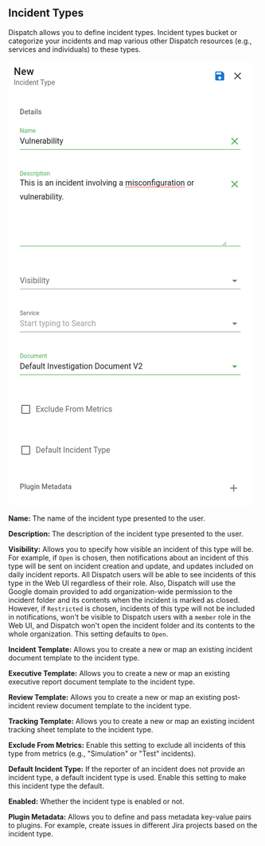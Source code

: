 ## Incident Types

Dispatch allows you to define incident types. Incident types bucket or categorize your incidents and map various other Dispatch resources (e.g., services and individuals) to these types.

![](../../../.gitbook/assets/admin-ui-incident-types.png)

**Name:** The name of the incident type presented to the user.

**Description:** The description of the incident type presented to the user.

**Visibility:** Allows you to specify how visible an incident of this type will be. For example, if `Open` is chosen, then notifications about an incident of this type will be sent on incident creation and update, and updates included on daily incident reports. All Dispatch users will be able to see incidents of this type in the Web UI regardless of their role. Also, Dispatch will use the Google domain provided to add organization-wide permission to the incident folder and its contents when the incident is marked as closed. However, if `Restricted` is chosen, incidents of this type will not be included in notifications, won't be visible to Dispatch users with a `member` role in the Web UI, and Dispatch won't open the incident folder and its contents to the whole organization. This setting defaults to `Open`.

**Incident Template:** Allows you to create a new or map an existing incident document template to the incident type.

**Executive Template:** Allows you to create a new or map an existing executive report document template to the incident type.

**Review Template:** Allows you to create a new or map an existing post-incident review document template to the incident type.

**Tracking Template:** Allows you to create a new or map an existing incident tracking sheet template to the incident type.

**Exclude From Metrics:** Enable this setting to exclude all incidents of this type from metrics (e.g., "Simulation" or "Test" incidents).

**Default Incident Type:** If the reporter of an incident does not provide an incident type, a default incident type is used. Enable this setting to make this incident type the default.

**Enabled:** Whether the incident type is enabled or not.

**Plugin Metadata:** Allows you to define and pass metadata key-value pairs to plugins. For example, create issues in different Jira projects based on the incident type.
